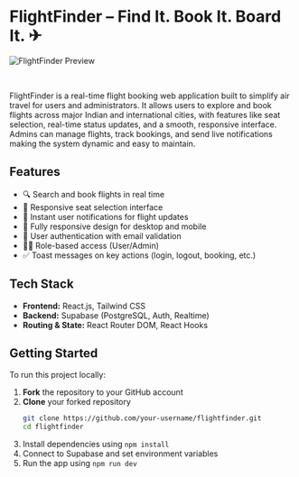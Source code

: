 # FlightFinder – Find It. Book It. Board It. ✈

![FlightFinder Preview](Project_Files/images/og_img.png)

<br>

FlightFinder is a real-time flight booking web application built to simplify air travel for users and administrators. It allows users to explore and book flights across major Indian and international cities, with features like seat selection, real-time status updates, and a smooth, responsive interface. Admins can manage flights, track bookings, and send live notifications making the system dynamic and easy to maintain.

## Features

- 🔍 Search and book flights in real time  
- 💺 Responsive seat selection interface  
- 🔔 Instant user notifications for flight updates  
- 📱 Fully responsive design for desktop and mobile  
- 🔐 User authentication with email validation  
- 🧑‍💼 Role-based access (User/Admin)  
- ✅ Toast messages on key actions (login, logout, booking, etc.)

## Tech Stack

- **Frontend:** React.js, Tailwind CSS  
- **Backend:** Supabase (PostgreSQL, Auth, Realtime)  
- **Routing & State:** React Router DOM, React Hooks
 
## Getting Started

To run this project locally:

1. **Fork** the repository to your GitHub account  
2. **Clone** your forked repository  
   ```bash
   git clone https://github.com/your-username/flightfinder.git
   cd flightfinder 
3. Install dependencies using `npm install`  
4. Connect to Supabase and set environment variables  
5. Run the app using `npm run dev`  